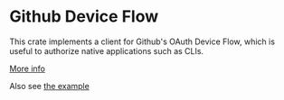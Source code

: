 # Github Device Flow

This crate implements a client for Github's OAuth Device Flow, which is useful
to authorize native applications such as CLIs.

[More info](https://docs.github.com/en/apps/creating-github-apps/authenticating-with-a-github-app/generating-a-user-access-token-for-a-github-app#using-the-device-flow-to-generate-a-user-access-token)

Also see [the example](./examples/simple.rs)
